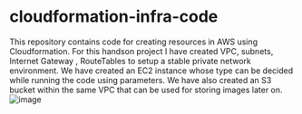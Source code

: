 # cloudformation-infra-code

This repository contains code for creating resources in AWS using Cloudformation.
For this handson project I have created VPC, subnets, Internet Gateway , RouteTables to setup a stable private network environment.
We have created an EC2 instance whose type can be decided while running the code using parameters.
We have also created an S3 bucket within the same VPC that can be used for storing images later on.
![image](https://github.com/user-attachments/assets/2549687c-6fae-4985-bb62-21b3c102643e)
